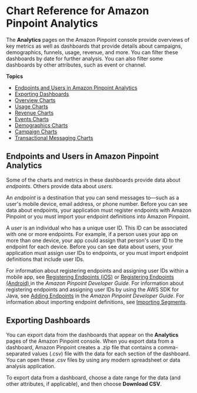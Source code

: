 # Chart Reference for Amazon Pinpoint Analytics<a name="analytics-charts"></a>

The **Analytics** pages on the Amazon Pinpoint console provide overviews of key metrics as well as dashboards that provide details about campaigns, demographics, funnels, usage, revenue, and more\. You can filter these dashboards by date for further analysis\. You can also filter some dashboards by other attributes, such as event or channel\.

**Topics**
+ [Endpoints and Users in Amazon Pinpoint Analytics](#analytics-endpoints-users)
+ [Exporting Dashboards](#analytics-exporting)
+ [Overview Charts](analytics-overview.md)
+ [Usage Charts](analytics-usage.md)
+ [Revenue Charts](analytics-revenue.md)
+ [Events Charts](analytics-events.md)
+ [Demographics Charts](analytics-demographics.md)
+ [Campaign Charts](analytics-campaigns.md)
+ [Transactional Messaging Charts](analytics-transactional-messages.md)

## Endpoints and Users in Amazon Pinpoint Analytics<a name="analytics-endpoints-users"></a>

Some of the charts and metrics in these dashboards provide data about *endpoints*\. Others provide data about *users*\.

An *endpoint* is a destination that you can send messages to—such as a user's mobile device, email address, or phone number\. Before you can see data about endpoints, your application must register endpoints with Amazon Pinpoint or you must import your endpoint definitions into Amazon Pinpoint\.

A *user* is an individual who has a unique user ID\. This ID can be associated with one or more endpoints\. For example, if a person uses your app on more than one device, your app could assign that person's user ID to the endpoint for each device\. Before you can see data about users, your application must assign user IDs to endpoints, or you must import endpoint definitions that include user IDs\.

For information about registering endpoints and assigning user IDs within a mobile app, see [Registering Endpoints \(iOS\)](https://docs.aws.amazon.com/pinpoint/latest/developerguide/mobile-sdk-ios-register.html) or [Registering Endpoints \(Android\) ](https://docs.aws.amazon.com/pinpoint/latest/developerguide/mobile-sdk-android-register.html)in the *Amazon Pinpoint Developer Guide*\. For information about registering endpoints and assigning user IDs by using the AWS SDK for Java, see [Adding Endpoints](https://docs.aws.amazon.com/pinpoint/latest/developerguide/endpoints.html) in the *Amazon Pinpoint Developer Guide*\. For information about importing endpoint definitions, see [Importing Segments](segments-importing.md)\.

## Exporting Dashboards<a name="analytics-exporting"></a>

You can export data from the dashboards that appear on the **Analytics** pages of the Amazon Pinpoint console\. When you export data from a dashboard, Amazon Pinpoint creates a \.zip file that contains a comma\-separated values \(\.csv\) file with the data for each section of the dashboard\. You can open these \.csv files by using any modern spreadsheet or data analysis application\. 

To export data from a dashboard, choose a date range for the data \(and other attributes, if applicable\), and then choose **Download CSV**\. 